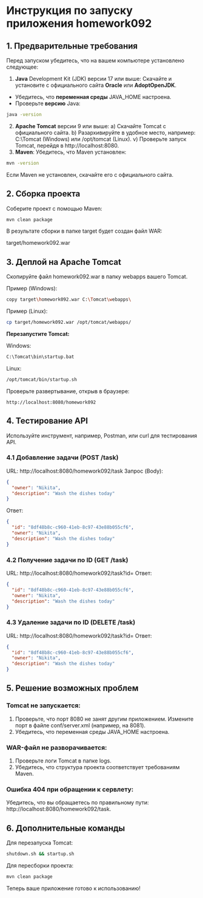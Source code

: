 # Инструкция по запуску приложения homework092
## 1. Предварительные требования
Перед запуском убедитесь, что на вашем компьютере установлено следующее:

1. **Java** Development Kit (JDK) версии 17 или выше:
Скачайте и установите с официального сайта **Oracle** или **AdoptOpenJDK**.
- Убедитесь, что **переменная среды** JAVA_HOME настроена.
- Проверьте **версию** Java:
```bash
java -version
```
2. **Apache Tomcat** версии 9 или выше:
a) Скачайте Tomcat с официального сайта.
b) Разархивируйте в удобное место, например: C:\Tomcat (Windows) или /opt/tomcat (Linux).
v) Проверьте запуск Tomcat, перейдя в http://localhost:8080.
3. **Maven**:
Убедитесь, что Maven установлен:
```bash
mvn -version
```
Если Maven не установлен, скачайте его с официального сайта.
## 2. Сборка проекта
Соберите проект с помощью Maven:

```bash
mvn clean package
```
В результате сборки в папке target будет создан файл WAR:

target/homework092.war

## 3. Деплой на Apache Tomcat
Скопируйте файл homework092.war в папку webapps вашего Tomcat.

Пример (Windows):
```bash
copy target\homework092.war C:\Tomcat\webapps\
```
Пример (Linux):
```bash
cp target/homework092.war /opt/tomcat/webapps/
```
**Перезапустите Tomcat:**

Windows:
```bash
C:\Tomcat\bin\startup.bat
```
Linux:
```bash
/opt/tomcat/bin/startup.sh
```
Проверьте развертывание, открыв в браузере:

```arduino
http://localhost:8080/homework092
```
## 4. Тестирование API
Используйте инструмент, например, Postman, или curl для тестирования API.

### 4.1 Добавление задачи (POST /task)
URL: http://localhost:8080/homework092/task
Запрос (Body):
```json
{
  "owner": "Nikita",
  "description": "Wash the dishes today"
}
```
Ответ:
```json
{
  "id": "8df48b8c-c960-41eb-8c97-43e88b055cf6",
  "owner": "Nikita",
  "description": "Wash the dishes today"
}
```
### 4.2 Получение задачи по ID (GET /task)
URL: http://localhost:8080/homework092/task?id=<id>
Ответ:
```json
{
  "id": "8df48b8c-c960-41eb-8c97-43e88b055cf6",
  "owner": "Nikita",
  "description": "Wash the dishes today"
}
```
### 4.3 Удаление задачи по ID (DELETE /task)
URL: http://localhost:8080/homework092/task?id=<id>
Ответ:
```json
{
  "id": "8df48b8c-c960-41eb-8c97-43e88b055cf6",
  "owner": "Nikita",
  "description": "Wash the dishes today"
}
```
## 5. Решение возможных проблем
### Tomcat не запускается:

1) Проверьте, что порт 8080 не занят другим приложением. Измените порт в файле conf/server.xml (например, на 8081).
2) Убедитесь, что переменная среды JAVA_HOME настроена.
### WAR-файл не разворачивается:

1) Проверьте логи Tomcat в папке logs.
2) Убедитесь, что структура проекта соответствует требованиям Maven.
### Ошибка 404 при обращении к сервлету:

Убедитесь, что вы обращаетесь по правильному пути: http://localhost:8080/homework092/task.
## 6. Дополнительные команды
Для перезапуска Tomcat:
```bash
shutdown.sh && startup.sh
```
Для пересборки проекта:
```bash
mvn clean package
```
Теперь ваше приложение готово к использованию!
